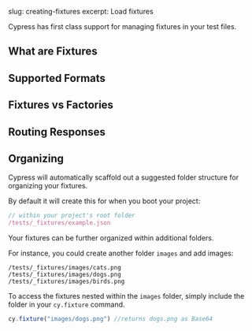 slug: creating-fixtures
excerpt: Load fixtures

Cypress has first class support for managing fixtures in your test files.

## What are Fixtures

## Supported Formats

## Fixtures vs Factories

## Routing Responses

## Organizing

Cypress will automatically scaffold out a suggested folder structure for organizing your fixtures.

By default it will create this for when you boot your project:

```javascript
// within your project's root folder
/tests/_fixtures/example.json
```

Your fixtures can be further organized within additional folders.

For instance, you could create another folder `images` and add images:

```
/tests/_fixtures/images/cats.png
/tests/_fixtures/images/dogs.png
/tests/_fixtures/images/birds.png
```

To access the fixtures nested within the `images` folder, simply include the folder in your `cy.fixture` command.

```javascript
cy.fixture("images/dogs.png") //returns dogs.png as Base64
```
